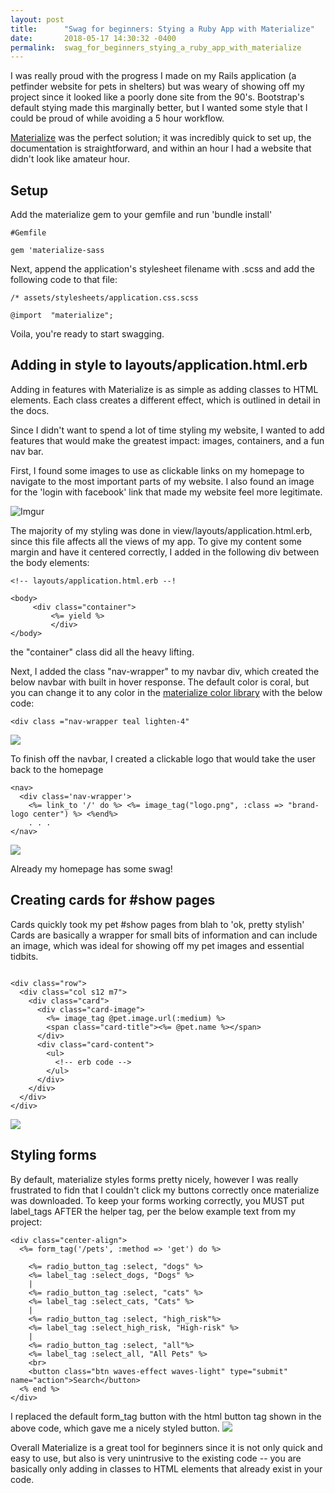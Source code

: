 ```yaml
---
layout: post
title:      "Swag for beginners: Stying a Ruby App with Materialize"
date:       2018-05-17 14:30:32 -0400
permalink:  swag_for_beginners_stying_a_ruby_app_with_materialize
---
```



I was really proud with the progress I made on my Rails application (a petfinder website for pets in shelters) but was weary of showing off my project since it looked like a poorly done site from the 90's. Bootstrap's default stying made this marginally better, but I wanted some style that I could be proud of while avoiding a 5 hour workflow. 

[Materialize](https://materializecss.com) was the perfect solution; it was incredibly quick to set up, the documentation is straightforward, and within an hour I had a website that didn't look like amateur hour. 

## Setup
Add the materialize gem to your gemfile and run 'bundle install'
```
#Gemfile

gem 'materialize-sass
```
Next, append the application's stylesheet filename with .scss and add the following code to that file:
```
/* assets/stylesheets/application.css.scss

@import  "materialize";
```

Voila, you're ready to start swagging.

## Adding in style to layouts/application.html.erb
Adding in features with Materialize is as simple as adding classes to HTML elements. Each class creates a different effect, which is outlined in detail in the docs.

Since I didn't want to spend a lot of time styling my website, I wanted to add features that would make the greatest impact: images, containers, and a fun nav bar. 

First, I found some images to use as clickable links on my homepage to navigate to the most important parts of my website. I also found an image for the 'login with facebook' link that made my website feel more legitimate. 

![Imgur](https://imgur.com/GQcvF8i.png)

The majority of my styling was done in view/layouts/application.html.erb, since this file affects all the views of my app. To give my content some margin and have it centered correctly, I added in the following div between the body elements: 

```
<!-- layouts/application.html.erb --!

<body>
     <div class="container">
		 <%= yield %>
		 </div>
</body>
```

the "container" class did all the heavy lifting.

Next, I added the class "nav-wrapper" to my navbar div, which created the below navbar with built in hover response. The default color is coral, but you can change it to any color in the [materialize color library](https://materializecss.com/color.html) with the below code:
```
<div class ="nav-wrapper teal lighten-4"
```

![](https://imgur.com/fyKbuES)

To finish off the navbar, I created a clickable logo that would take the user back to the homepage
```
<nav>
  <div class='nav-wrapper'>
    <%= link_to '/' do %> <%= image_tag("logo.png", :class => "brand-logo center") %> <%end%>
	. . .
</nav>
```

![](https://imgur.com/LlDR3CP)

Already my homepage has some swag!


## Creating cards for #show pages
Cards quickly took my pet #show pages from blah to 'ok, pretty stylish'
Cards are basically a wrapper for small bits of information and can include an image, which was ideal for showing off my pet images and essential tidbits.

```

<div class="row">
  <div class="col s12 m7">
    <div class="card">
      <div class="card-image">
        <%= image_tag @pet.image.url(:medium) %>
        <span class="card-title"><%= @pet.name %></span>
      </div>
      <div class="card-content">
        <ul>
          <!-- erb code -->
        </ul>
      </div>
    </div>
  </div>
</div>
```

![](https://imgur.com/JE5MGlf)

## Styling forms
By default, materialize styles forms pretty nicely, however I was really frustrated to fidn that I couldn't click my buttons correctly once materialize was downloaded. 
To keep your forms working correctly, you MUST put label_tags AFTER the helper tag, per the below example text from my project:
```
<div class="center-align">
  <%= form_tag('/pets', :method => 'get') do %>

    <%= radio_button_tag :select, "dogs" %>
    <%= label_tag :select_dogs, "Dogs" %>
    |
    <%= radio_button_tag :select, "cats" %>
    <%= label_tag :select_cats, "Cats" %>
    |
    <%= radio_button_tag :select, "high_risk"%>
    <%= label_tag :select_high_risk, "High-risk" %>
    |
    <%= radio_button_tag :select, "all"%>
    <%= label_tag :select_all, "All Pets" %>
    <br>
    <button class="btn waves-effect waves-light" type="submit" name="action">Search</button>
  <% end %>
</div>
```

I replaced the default form_tag button with the html button tag shown in the above code, which gave me a nicely styled button.
![](https://imgur.com/cDsAxXx)


Overall Materialize is a great tool for beginners since it is not only quick and easy to use, but also is very unintrusive to the existing code -- you are basically only adding in classes to HTML elements that already exist in your code. 




